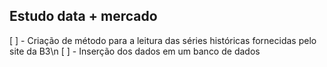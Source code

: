 Estudo data + mercado
--------------------------------------
[ ] - Criação de método para a leitura das séries históricas fornecidas pelo site da B3\n
[ ] - Inserção dos dados em um banco de dados

